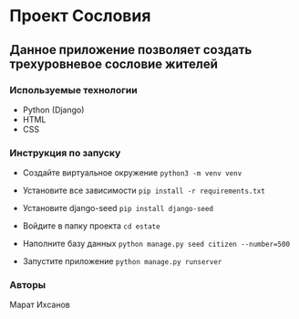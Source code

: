 # Проект Сословия

## Данное приложение позволяет создать трехуровневое сословие жителей

### Используемые технологии

- Python (Django)
- HTML
- CSS

### Инструкция по запуску

- Создайте виртуальное окружение
  `python3 -m venv venv`

- Установите все зависимости
  `pip install -r requirements.txt`
  
- Установите django-seed
  `pip install django-seed`

- Войдите в папку проекта 
  `cd estate`

- Наполните базу данных 
  `python manage.py seed citizen --number=500`

- Запустите приложение
  `python manage.py runserver`

### Авторы

Марат Ихсанов
